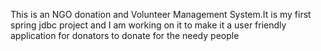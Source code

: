 This is an NGO donation and Volunteer Management System.It is my first spring jdbc project and I am working on it to make it a user friendly application for donators to donate for the needy people 
